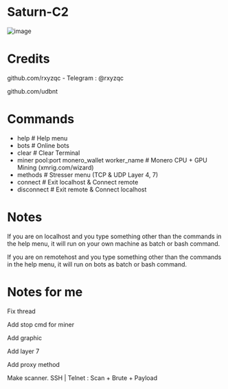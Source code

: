 # Saturn-C2

![image](https://user-images.githubusercontent.com/120246386/213889219-56a75d87-544d-4066-b45c-6a3ffd6573ff.png)

# Credits
github.com/rxyzqc - Telegram : @rxyzqc

github.com/udbnt

# Commands
* help # Help menu
* bots # Online bots
* clear # Clear Terminal
* miner pool:port monero_wallet worker_name # Monero CPU + GPU Mining (xmrig.com/wizard)
* methods # Stresser menu (TCP & UDP Layer 4, 7)
* connect # Exit localhost & Connect remote
* disconnect # Exit remote & Connect localhost

# Notes
If you are on localhost and you type something other than the commands in the help menu, it will run on your own machine as batch or bash command.

If you are on remotehost and you type something other than the commands in the help menu, it will run on bots as batch or bash command.

# Notes for me
Fix thread

Add stop cmd for miner

Add graphic

Add layer 7

Add proxy method

Make scanner. SSH | Telnet : Scan + Brute + Payload

